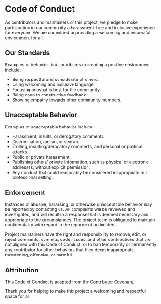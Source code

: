 # Code of Conduct

As contributors and maintainers of this project, we pledge to make participation in our community a harassment-free and inclusive experience for everyone. We are committed to providing a welcoming and respectful environment for all.

## Our Standards

Examples of behavior that contributes to creating a positive environment include:

- Being respectful and considerate of others.
- Using welcoming and inclusive language.
- Focusing on what is best for the community.
- Being open to constructive feedback.
- Showing empathy towards other community members.

## Unacceptable Behavior

Examples of unacceptable behavior include:

- Harassment, insults, or derogatory comments.
- Discrimination, racism, or sexism.
- Trolling, insulting/derogatory comments, and personal or political attacks.
- Public or private harassment.
- Publishing others' private information, such as physical or electronic addresses, without explicit permission.
- Any conduct that could reasonably be considered inappropriate in a professional setting.

## Enforcement

Instances of abusive, harassing, or otherwise unacceptable behavior may be reported by contacting us. All complaints will be reviewed and investigated, and will result in a response that is deemed necessary and appropriate to the circumstances. The project team is obligated to maintain confidentiality with regard to the reporter of an incident. 

Project maintainers have the right and responsibility to remove, edit, or reject comments, commits, code, issues, and other contributions that are not aligned with this Code of Conduct, or to ban temporarily or permanently any contributor for other behaviors that they deem inappropriate, threatening, offensive, or harmful.

## Attribution

This Code of Conduct is adapted from the [Contributor Covenant](https://www.contributor-covenant.org/version/2/0/code_of_conduct/).

Thank you for helping to make this project a welcoming and respectful space for all.
